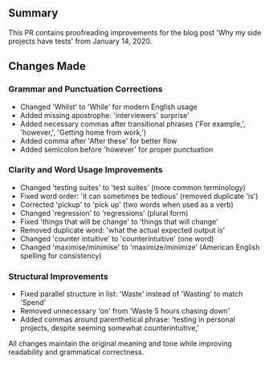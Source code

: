 ## Summary
This PR contains proofreading improvements for the blog post 'Why my side projects have tests' from January 14, 2020.

## Changes Made

### Grammar and Punctuation Corrections
- Changed 'Whilst' to 'While' for modern English usage
- Added missing apostrophe: 'interviewers' surprise'
- Added necessary commas after transitional phrases ('For example,', 'however,', 'Getting home from work,')
- Added comma after 'After these' for better flow
- Added semicolon before 'however' for proper punctuation

### Clarity and Word Usage Improvements
- Changed 'testing suites' to 'test suites' (more common terminology)
- Fixed word order: 'it can sometimes be tedious' (removed duplicate 'is')
- Corrected 'pickup' to 'pick up' (two words when used as a verb)
- Changed 'regression' to 'regressions' (plural form)
- Fixed 'things that will be change' to 'things that will change'
- Removed duplicate word: 'what the actual expected output is'
- Changed 'counter intuitive' to 'counterintuitive' (one word)
- Changed 'maximise/minimise' to 'maximize/minimize' (American English spelling for consistency)

### Structural Improvements
- Fixed parallel structure in list: 'Waste' instead of 'Wasting' to match 'Spend'
- Removed unnecessary 'on' from 'Waste 5 hours chasing down'
- Added commas around parenthetical phrase: 'testing in personal projects, despite seeming somewhat counterintuitive,'

All changes maintain the original meaning and tone while improving readability and grammatical correctness.